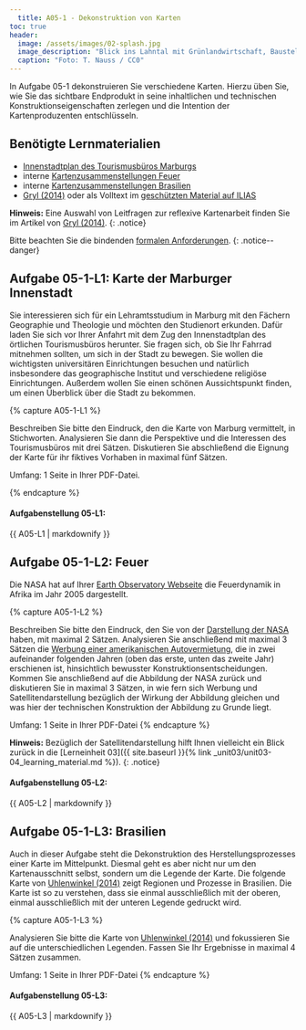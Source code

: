 ```yaml
---
  title: A05-1 - Dekonstruktion von Karten
toc: true
header:
  image: /assets/images/02-splash.jpg
  image_description: "Blick ins Lahntal mit Grünlandwirtschaft, Baustelle für Stromtrassen und Regenbogen."
  caption: "Foto: T. Nauss / CC0"
---
```


In Aufgabe 05-1 dekonstruieren Sie verschiedene Karten. Hierzu üben Sie, wie Sie das sichtbare Endprodukt in seine inhaltlichen und technischen Konstruktionseigenschaften zerlegen und die Intention der Kartenproduzenten entschlüsseln.

<!---
die folgenden Leitfragen angesehen werden, die eine ergänzte Auswahl der bei Gryl (2014) (intern hier) zu findenden Zusammenstellung sind:

    Was zeigt die Karte?
    Wie ist die Darstellung?
    Welches Thema/Problem soll mit der Karte bearbeitet werden?
    Wer ist der Urheber der Karte?
    Was will der Urheber mit der Karte erreichen?
    Welche Botschaft wird (soll) transportiert (werden)?
    Was zeigt die Karte nicht?
    Wie wirkt die Karte auf mich?
    Welche Fragen ergeben sich für mich aus der Karte?
--->


## Benötigte Lernmaterialien
* [Innenstadtplan des Tourismusbüros Marburgs](https://www.marburg-tourismus.de/service/stadtplan/innenstadtplan-marburg/)
* interne [Kartenzusammenstellungen Feuer](https://ilias.uni-marburg.de/ilias.php?ref_id=1880380&cmd=view&cmdClass=ilrepositorygui&cmdNode=tt&baseClass=ilrepositorygui)
* interne [Kartenzusammenstellungen Brasilien](https://ilias.uni-marburg.de/ilias.php?ref_id=1880380&cmd=view&cmdClass=ilrepositorygui&cmdNode=tt&baseClass=ilrepositorygui)
* [Gryl (2014)](https://www.westermann.de/anlage/4558643/Reflexive-Kartenarbeit-Hinterfragen-als-alltaegliche-und-fachliche-Praxis) oder als Volltext im [geschützten Material auf ILIAS](https://ilias.uni-marburg.de/goto.php?target=fold_2018640&client_id=UNIMR)


**Hinweis:** Eine Auswahl von Leitfragen zur reflexive Kartenarbeit finden Sie im Artikel von [Gryl (2014)](https://www.westermann.de/anlage/4558643/Reflexive-Kartenarbeit-Hinterfragen-als-alltaegliche-und-fachliche-Praxis).
{: .notice}

Bitte beachten Sie die bindenden [formalen Anforderungen](https://geomoer.github.io/moer-meko//unit00/unit00-03_assignments.html#formale-anforderungen).
{: .notice--danger}

## Aufgabe 05-1-L1: Karte der Marburger Innenstadt

Sie interessieren sich für ein Lehramtsstudium in Marburg mit den Fächern Geographie und Theologie und möchten den Studienort erkunden. Dafür laden Sie sich vor Ihrer Anfahrt mit dem Zug den Innenstadtplan des örtlichen Tourismusbüros herunter. Sie fragen sich, ob Sie Ihr Fahrrad mitnehmen sollten, um sich in der Stadt zu bewegen. Sie wollen die wichtigsten universitären Einrichtungen besuchen und natürlich insbesondere das geographische Institut und verschiedene religiöse Einrichtungen. Außerdem wollen Sie einen schönen Aussichtspunkt finden, um einen Überblick über die Stadt zu bekommen.

{% capture A05-1-L1 %}

Beschreiben Sie bitte den Eindruck, den die Karte von Marburg vermittelt, in Stichworten. Analysieren Sie dann die Perspektive und die Interessen des Tourismusbüros mit drei Sätzen. Diskutieren Sie abschließend die Eignung der Karte für ihr fiktives Vorhaben in maximal fünf Sätzen.

Umfang: 1 Seite in Ihrer PDF-Datei.

{% endcapture %}

<div class="notice--success">
  <h4 class="no_toc">Aufgabenstellung 05-L1:</h4>
  {{ A05-L1 | markdownify }}
</div>


## Aufgabe 05-1-L2: Feuer

Die NASA hat auf Ihrer [Earth Observatory Webseite](https://earthobservatory.nasa.gov/images/5800/2005-fire-patterns-across-africa) die  Feuerdynamik in Afrika im Jahr 2005 dargestellt.

{% capture A05-1-L2 %}

Beschreiben Sie bitte den Eindruck, den Sie von der [Darstellung der NASA](https://earthobservatory.nasa.gov/images/5800/2005-fire-patterns-across-africa) haben, mit maximal 2 Sätzen. Analysieren Sie anschließend mit maximal 3 Sätzen die [Werbung einer amerikanischen Autovermietung](https://ilias.uni-marburg.de/goto.php?target=fold_2018640&client_id=UNIMR), die in zwei aufeinander folgenden Jahren (oben das erste, unten das zweite Jahr) erschienen ist, hinsichtlich bewusster Konstruktionsentscheidungen. Kommen Sie anschließend auf die Abbildung der NASA zurück und diskutieren Sie in maximal 3 Sätzen, in wie fern sich Werbung und Satellitendarstellung bezüglich der Wirkung der Abbildung gleichen und was hier der technischen Konstruktion der Abbildung zu Grunde liegt.

Umfang: 1 Seite in Ihrer PDF-Datei
{% endcapture %}

**Hinweis:** Bezüglich der Satellitendarstellung hilft Ihnen vielleicht ein Blick zurück in die [Lerneinheit 03]({{ site.baseurl }}{% link _unit03/unit03-04_learning_material.md %}).
{: .notice}

<div class="notice--success">
  <h4 class="no_toc">Aufgabenstellung 05-L2:</h4>
  {{ A05-L2 | markdownify }}
</div>


## Aufgabe 05-1-L3: Brasilien

Auch in dieser Aufgabe steht die Dekonstruktion des Herstellungsprozesses einer Karte im Mittelpunkt. Diesmal geht es aber nicht nur um den Kartenausschnitt selbst, sondern um die Legende der Karte. Die folgende Karte von [Uhlenwinkel (2014)](https://ilias.uni-marburg.de/goto.php?target=fold_2018640&client_id=UNIMR) zeigt Regionen und Prozesse in Brasilien. Die Karte ist so zu verstehen, dass sie einmal ausschließlich mit der oberen, einmal ausschließlich mit der unteren Legende gedruckt wird.

{% capture A05-1-L3 %}

Analysieren Sie bitte die Karte von [Uhlenwinkel (2014)](https://ilias.uni-marburg.de/goto.php?target=fold_2018640&client_id=UNIMR) und fokussieren Sie auf die unterschiedlichen Legenden. Fassen Sie Ihr Ergebnisse in maximal 4 Sätzen zusammen.


Umfang: 1 Seite in Ihrer PDF-Datei
{% endcapture %}

<div class="notice--success">
  <h4 class="no_toc">Aufgabenstellung 05-L3:</h4>
  {{ A05-L3 | markdownify }}
</div>

<!---

 Nutzen Sie die folgenden vier Kartendienste um sich ein Bild des Stadtteils Sachsenhausen in Frankfurt zu machen:

     Baby Places
     Bing Maps
     Here Maps
     Open Street Map

     Fassen Sie bitte Ihr Bild von Sachsenhausen auf Basis der Karten in max. 3 Sätzen zusammen. Analysieren Sie anschließend die unterschiedlichen Karteninformationen bezüglich folgender Aspekte mit jeweils maximal 3 Sätzen:

         Welche Unterschiede gibt es in den kartographischen Darstellungsweisen (z.B. Farben, Symbole, Signaturen)?
         Welcher Herstellungsprozess (z.B. dahinterstehende Institutionen, Ziele) steht hinter den Karten?
         Welchen Zweck hat die jeweilige Karte für ihren Nutzer hat?

 Umfang: 2 Seiten in Ihrer PDF-Datei

 --->

<!---

 ### Aufgabe 05-L2: Karte der US Wahlen 2008 auf County-Ebene

 Die folgende Karte von Mark Newman zeigt die Ergebnisse der Präsidentschaftswahlen im Jahr 2008 auf County-Ebene. In Rot sind Counties dargestellt, in denen die Mehrheit der Wahlberechtigten den republikanischen Kandidaten gewählt hat, in blau solche mit einer Mehrheit für die Demokraten.

 **1. Karte**

 Reflektieren Sie die Wirkung der Karte in max. 5 Sätzen. Binden Sie hierfür auch die folgende Abbildung ein, die die Counties entsprechend der wahlberechtigten Einwohner gewichtet.

 **2.Karte**

 Umfang: 1 Seite in Ihrer PDF-Datei

 --->
